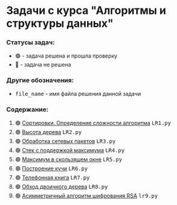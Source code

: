 # Задачи с курса "Алгоритмы и структуры данных"

###  Статусы задач:
- 🟢 - задача решена и прошла проверку
- 🔴 - задача не решена

### Другие обозначения:
- <kbd>file_name</kbd> - имя файла решения данной задачи

###  Содержание:
1. 🟢 [Сортировки. Определение сложности алгоритма](https://github.com/jswmpls/SUAI_Algorithms-and-data-structures/blob/main/LR1_AandS.py)
    <kbd>LR1.py</kbd>
2. 🟢 [Высота дерева](https://github.com/jswmpls/SUAI_Algorithms-and-data-structures/blob/main/LR2.py)
    <kbd>LR2.py</kbd>
3. 🟢 [Обработка сетевых пакетов](https://github.com/jswmpls/SUAI_Algorithms-and-data-structures/blob/main/LR2.py)
    <kbd>LR3.py</kbd>
4. 🟢 [Стек с поддержкой максимума](https://github.com/jswmpls/SUAI_Algorithms-and-data-structures/blob/main/LR2.py)
    <kbd>LR4.py</kbd>
5. 🟢 [Максимум в скользящем окне](https://github.com/jswmpls/SUAI_Algorithms-and-data-structures/blob/main/LR2.py)
    <kbd>LR5.py</kbd>
6. 🟢 [Построение кучи](https://github.com/jswmpls/SUAI_Algorithms-and-data-structures/blob/main/LR6.py)
    <kbd>LR6.py</kbd>
7. 🟢 [Телефонная книга](https://github.com/jswmpls/SUAI_Algorithms-and-data-structures/blob/main/LR7.py)
    <kbd>LR7.py</kbd>
8. 🟢 [Обход двоичного дерева](https://github.com/jswmpls/SUAI_Algorithms-and-data-structures/blob/main/LR8.py)
    <kbd>LR8.py</kbd>
9. 🟢 [Асимметричный алгоритм шифрования RSA](https://github.com/jswmpls/SUAI_Algorithms-and-data-structures/blob/main/lr9.py)
    <kbd>lr9.py</kbd>
